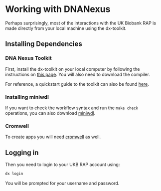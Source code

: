 # Working with DNANexus

Perhaps surprisingly, most of the interactions with the UK Biobank RAP is made  directly from your local machine using the dx-toolkit.

## Installing Dependencies

### DNA Nexus Toolkit

First, install the dx-toolkit on your local computer by following the instructions on [this page](https://documentation.dnanexus.com/downloads). You will also need to download the compiler.

For reference, a quickstart guide to the toolkit can also be found [here](https://documentation.dnanexus.com/getting-started/cli-quickstart).

### Installing miniwdl

If you want to check the workflow syntax and run the `make check` operations, you can also download [miniwdl](https://miniwdl.readthedocs.io/en/latest/getting_started.html#install-miniwdl).

### Cromwell

To create apps you will need [cromwell](https://cromwell.readthedocs.io/en/stable/tutorials/FiveMinuteIntro/) as well.


## Logging in

Then you need to login to your UKB RAP account using:

```bash
dx login
```

You will be prompted for your username and password.
